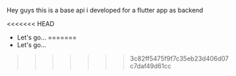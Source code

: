 Hey guys this is a base api i developed for a flutter app as backend

<<<<<<< HEAD
- Let's go...
=======
- Let's go...
>>>>>>> 3c82ff5475f9f7c35eb23d406d07c7daf49d61cc

